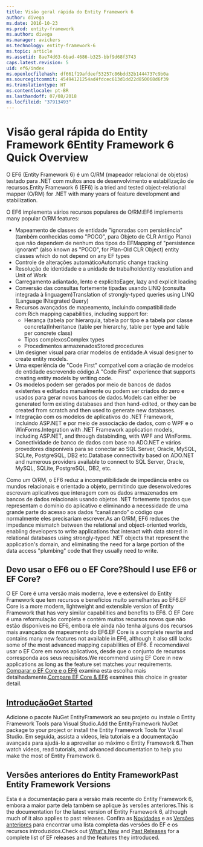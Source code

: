 ```yaml
---
title: Visão geral rápida do Entity Framework 6
author: divega
ms.date: 2016-10-23
ms.prod: entity-framework
ms.author: divega
ms.manager: avickers
ms.technology: entity-framework-6
ms.topic: article
ms.assetid: 8ae74d63-6bad-4686-b325-bbf9d68f3743
caps.latest.revision: 5
uid: ef6/index
ms.openlocfilehash: df661f19afdeef53257c86bdd32b1444737c9b0a
ms.sourcegitcommit: 45494121254ad4fdcec613d1dd22d850068d6f39
ms.translationtype: HT
ms.contentlocale: pt-BR
ms.lasthandoff: 07/08/2018
ms.locfileid: "37913493"
---
```

# <a name="entity-framework-6-quick-overview"></a><span data-ttu-id="6cf67-102">Visão geral rápida do Entity Framework 6</span><span class="sxs-lookup"><span data-stu-id="6cf67-102">Entity Framework 6 Quick Overview</span></span>

<span data-ttu-id="6cf67-103">O EF6 (Entity Framework 6) é um O/RM (mapeador relacional de objetos) testado para .NET com muitos anos de desenvolvimento e estabilização de recursos.</span><span class="sxs-lookup"><span data-stu-id="6cf67-103">Entity Framework 6 (EF6) is a tried and tested object-relational mapper (O/RM) for .NET with many years of feature development and stabilization.</span></span>

<span data-ttu-id="6cf67-104">O EF6 implementa vários recursos populares de O/RM:</span><span class="sxs-lookup"><span data-stu-id="6cf67-104">EF6 implements many popular O/RM features:</span></span>
- <span data-ttu-id="6cf67-105">Mapeamento de classes de entidade "ignoradas com persistência" (também conhecidas como "POCO", para Objeto de CLR Antigo Plano) que não dependem de nenhum dos tipos do EF</span><span class="sxs-lookup"><span data-stu-id="6cf67-105">Mapping of "persistence ignorant" (also known as "POCO", for Plan-Old CLR Object) entity classes which do not depend on any EF types</span></span>
- <span data-ttu-id="6cf67-106">Controle de alterações automático</span><span class="sxs-lookup"><span data-stu-id="6cf67-106">Automatic change tracking</span></span>
- <span data-ttu-id="6cf67-107">Resolução de identidade e a unidade de trabalho</span><span class="sxs-lookup"><span data-stu-id="6cf67-107">Identity resolution and Unit of Work</span></span>
- <span data-ttu-id="6cf67-108">Carregamento adiantado, lento e explícito</span><span class="sxs-lookup"><span data-stu-id="6cf67-108">Eager, lazy and explicit loading</span></span>
- <span data-ttu-id="6cf67-109">Conversão das consultas fortemente tipadas usando LINQ (consulta integrada à linguagem)</span><span class="sxs-lookup"><span data-stu-id="6cf67-109">Translation of strongly-typed queries using LINQ (Language INtegrated Query)</span></span> 
- <span data-ttu-id="6cf67-110">Recursos avançados de mapeamento, incluindo compatibilidade com:</span><span class="sxs-lookup"><span data-stu-id="6cf67-110">Rich mapping capabilities, including support for:</span></span>
  - <span data-ttu-id="6cf67-111">Herança (tabela por hierarquia, tabela por tipo e a tabela por classe concreta)</span><span class="sxs-lookup"><span data-stu-id="6cf67-111">Inheritance (table per hierarchy, table per type and table per concrete class)</span></span>
  - <span data-ttu-id="6cf67-112">Tipos complexos</span><span class="sxs-lookup"><span data-stu-id="6cf67-112">Complex types</span></span>
  - <span data-ttu-id="6cf67-113">Procedimentos armazenados</span><span class="sxs-lookup"><span data-stu-id="6cf67-113">Stored procedures</span></span>
- <span data-ttu-id="6cf67-114">Um designer visual para criar modelos de entidade.</span><span class="sxs-lookup"><span data-stu-id="6cf67-114">A visual designer to create entity models.</span></span>
- <span data-ttu-id="6cf67-115">Uma experiência de "Code First" compatível com a criação de modelos de entidade escrevendo código.</span><span class="sxs-lookup"><span data-stu-id="6cf67-115">A "Code First" experience that supports creating entity models by writing code.</span></span>
- <span data-ttu-id="6cf67-116">Os modelos podem ser gerados por meio de bancos de dados existentes e editados manualmente ou podem ser criados do zero e usados para gerar novos bancos de dados.</span><span class="sxs-lookup"><span data-stu-id="6cf67-116">Models can either be generated form existing databases and then hand-edited, or they can be created from scratch and then used to generate new databases.</span></span>
- <span data-ttu-id="6cf67-117">Integração com os modelos de aplicativos do .NET Framework, incluindo ASP.NET e por meio de associação de dados, com o WPF e o WinForms.</span><span class="sxs-lookup"><span data-stu-id="6cf67-117">Integration with .NET Framework application models, including ASP.NET, and through databinding, with WPF and WinForms.</span></span>
- <span data-ttu-id="6cf67-118">Conectividade de banco de dados com base no ADO.NET e vários provedores disponíveis para se conectar ao SQL Server, Oracle, MySQL, SQLite, PostgreSQL, DB2 etc.</span><span class="sxs-lookup"><span data-stu-id="6cf67-118">Database connectivity based on ADO.NET and numerous providers available to connect to SQL Server, Oracle, MySQL, SQLite, PostgreSQL, DB2, etc.</span></span>

<span data-ttu-id="6cf67-119">Como um O/RM, o EF6 reduz a incompatibilidade de impedância entre os mundos relacionais e orientado a objeto, permitindo que desenvolvedores escrevam aplicativos que interagem com os dados armazenados em bancos de dados relacionais usando objetos .NET fortemente tipados que representam o domínio do aplicativo e eliminando a necessidade de uma grande parte do acesso aos dados “canalizando” o código que normalmente eles precisariam escrever.</span><span class="sxs-lookup"><span data-stu-id="6cf67-119">As an O/RM, EF6 reduces the impedance mismatch between the relational and object-oriented worlds, enabling developers to write applications that interact with data stored in relational databases using strongly-typed .NET objects that represent the application's domain, and eliminating the need for a large portion of the data access "plumbing" code that they usually need to write.</span></span>

## <a name="should-i-use-ef6-or-ef-core"></a><span data-ttu-id="6cf67-120">Devo usar o EF6 ou o EF Core?</span><span class="sxs-lookup"><span data-stu-id="6cf67-120">Should I use EF6 or EF Core?</span></span>

<span data-ttu-id="6cf67-121">O EF Core é uma versão mais moderna, leve e extensível do Entity Framework que tem recursos e benefícios muito semelhantes ao EF6.</span><span class="sxs-lookup"><span data-stu-id="6cf67-121">EF Core is a more modern, lightweight and extensible version of Entity Framework that has very similar capabilities and benefits to EF6.</span></span>
<span data-ttu-id="6cf67-122">O EF Core é uma reformulação completa e contém muitos recursos novos que não estão disponíveis no EF6, embora ele ainda não tenha alguns dos recursos mais avançados de mapeamento do EF6.</span><span class="sxs-lookup"><span data-stu-id="6cf67-122">EF Core is a complete rewrite and contains many new features not available in EF6, although it also still lacks some of the most advanced mapping capabilities of EF6.</span></span>
<span data-ttu-id="6cf67-123">É recomendável usar o EF Core em novos aplicativos, desde que o conjunto de recursos corresponda aos seus requisitos.</span><span class="sxs-lookup"><span data-stu-id="6cf67-123">We recommend using EF Core in new applications as long as the feature set matches your requirements.</span></span>
<span data-ttu-id="6cf67-124">[Comparar o EF Core e o EF6](xref:efcore-and-ef6/index) examina esta escolha mais detalhadamente.</span><span class="sxs-lookup"><span data-stu-id="6cf67-124">[Compare EF Core & EF6](xref:efcore-and-ef6/index) examines this choice in greater detail.</span></span>

## <a name="get-startedef6get-startedmd"></a>[<span data-ttu-id="6cf67-125">Introdução</span><span class="sxs-lookup"><span data-stu-id="6cf67-125">Get Started</span></span>](~/ef6/get-started.md)

<span data-ttu-id="6cf67-126">Adicione o pacote NuGet EntityFramework ao seu projeto ou instale o Entity Framework Tools para Visual Studio.</span><span class="sxs-lookup"><span data-stu-id="6cf67-126">Add the EntityFramework NuGet package to your project or install the Entity Framework Tools for Visual Studio.</span></span> <span data-ttu-id="6cf67-127">Em seguida, assista a vídeos, leia tutoriais e a documentação avançada para ajudá-lo a aproveitar ao máximo o Entity Framework 6.</span><span class="sxs-lookup"><span data-stu-id="6cf67-127">Then watch videos, read tutorials, and advanced documentation to help you make the most of Entity Framework 6.</span></span>

## <a name="past-entity-framework-versions"></a><span data-ttu-id="6cf67-128">Versões anteriores do Entity Framework</span><span class="sxs-lookup"><span data-stu-id="6cf67-128">Past Entity Framework Versions</span></span>

<span data-ttu-id="6cf67-129">Esta é a documentação para a versão mais recente do Entity Framework 6, embora a maior parte dela também se aplique às versões anteriores.</span><span class="sxs-lookup"><span data-stu-id="6cf67-129">This is the documentation for the latest version of Entity Framework 6, although much of it also applies to past releases.</span></span>
<span data-ttu-id="6cf67-130">Confira as [Novidades](~/ef6/what-is-new/index.md) e as [Versões anteriores](~/ef6/what-is-new/past-releases.md) para encontrar uma lista completa das versões do EF e os recursos introduzidos.</span><span class="sxs-lookup"><span data-stu-id="6cf67-130">Check out [What's New](~/ef6/what-is-new/index.md) and [Past Releases](~/ef6/what-is-new/past-releases.md) for a complete list of EF releases and the features they introduced.</span></span>
